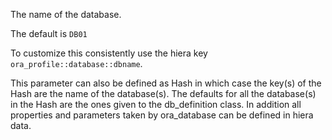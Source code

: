 The name of the database.

The default is `DB01`

To customize this consistently use the hiera key `ora_profile::database::dbname`.

This parameter can also be defined as Hash in which case the key(s) of the Hash are the name of the database(s).
The defaults for all the database(s) in the Hash are the ones given to the db_definition class.
In addition all properties and parameters taken by ora_database can be defined in hiera data.
